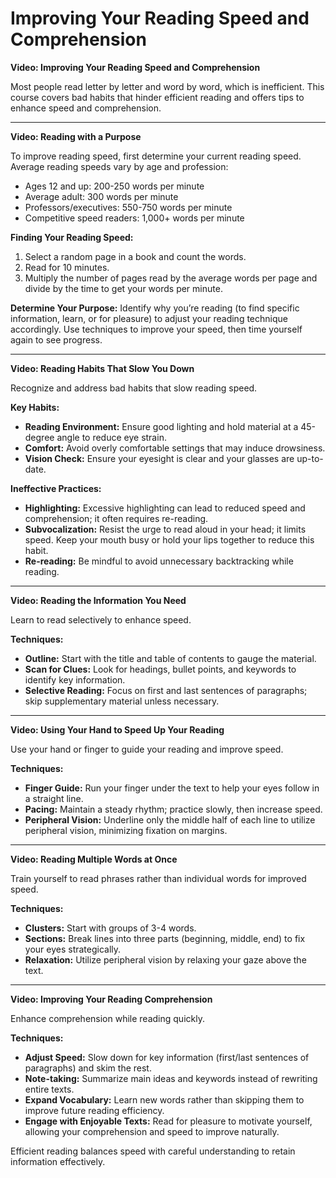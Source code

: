 # Improving Your Reading Speed and Comprehension

**Video: Improving Your Reading Speed and Comprehension**

Most people read letter by letter and word by word, which is inefficient. This course covers bad habits that hinder efficient reading and offers tips to enhance speed and comprehension.

---

**Video: Reading with a Purpose**

To improve reading speed, first determine your current reading speed. Average reading speeds vary by age and profession:  
- Ages 12 and up: 200-250 words per minute  
- Average adult: 300 words per minute  
- Professors/executives: 550-750 words per minute  
- Competitive speed readers: 1,000+ words per minute  

**Finding Your Reading Speed:**
1. Select a random page in a book and count the words.
2. Read for 10 minutes.
3. Multiply the number of pages read by the average words per page and divide by the time to get your words per minute.

**Determine Your Purpose:**
Identify why you’re reading (to find specific information, learn, or for pleasure) to adjust your reading technique accordingly. Use techniques to improve your speed, then time yourself again to see progress.

---

**Video: Reading Habits That Slow You Down**

Recognize and address bad habits that slow reading speed.

**Key Habits:**
- **Reading Environment:** Ensure good lighting and hold material at a 45-degree angle to reduce eye strain.
- **Comfort:** Avoid overly comfortable settings that may induce drowsiness.
- **Vision Check:** Ensure your eyesight is clear and your glasses are up-to-date.

**Ineffective Practices:**
- **Highlighting:** Excessive highlighting can lead to reduced speed and comprehension; it often requires re-reading.
- **Subvocalization:** Resist the urge to read aloud in your head; it limits speed. Keep your mouth busy or hold your lips together to reduce this habit.
- **Re-reading:** Be mindful to avoid unnecessary backtracking while reading.

---

**Video: Reading the Information You Need**

Learn to read selectively to enhance speed.

**Techniques:**
- **Outline:** Start with the title and table of contents to gauge the material.
- **Scan for Clues:** Look for headings, bullet points, and keywords to identify key information.
- **Selective Reading:** Focus on first and last sentences of paragraphs; skip supplementary material unless necessary.

---

**Video: Using Your Hand to Speed Up Your Reading**

Use your hand or finger to guide your reading and improve speed.

**Techniques:**
- **Finger Guide:** Run your finger under the text to help your eyes follow in a straight line.
- **Pacing:** Maintain a steady rhythm; practice slowly, then increase speed.
- **Peripheral Vision:** Underline only the middle half of each line to utilize peripheral vision, minimizing fixation on margins.

---

**Video: Reading Multiple Words at Once**

Train yourself to read phrases rather than individual words for improved speed.

**Techniques:**
- **Clusters:** Start with groups of 3-4 words.
- **Sections:** Break lines into three parts (beginning, middle, end) to fix your eyes strategically.
- **Relaxation:** Utilize peripheral vision by relaxing your gaze above the text.

---

**Video: Improving Your Reading Comprehension**

Enhance comprehension while reading quickly.

**Techniques:**
- **Adjust Speed:** Slow down for key information (first/last sentences of paragraphs) and skim the rest.
- **Note-taking:** Summarize main ideas and keywords instead of rewriting entire texts.
- **Expand Vocabulary:** Learn new words rather than skipping them to improve future reading efficiency.
- **Engage with Enjoyable Texts:** Read for pleasure to motivate yourself, allowing your comprehension and speed to improve naturally. 

Efficient reading balances speed with careful understanding to retain information effectively.
